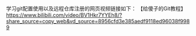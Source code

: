 学习git配置使用以及远程仓库注册的网页视频链接如下：
【给傻子的Git教程】 https://www.bilibili.com/video/BV1Hkr7YYEh8/?share_source=copy_web&vd_source=8956cfd3e385aedf9118ed96038f9989
